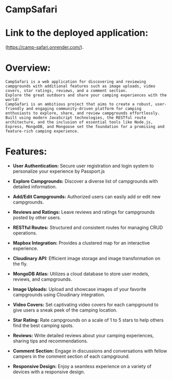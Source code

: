 # CampSafari

# Link to the deployed application:
 (https://camp-safari.onrender.com/).


# Overview:
    CampSafari is a web application for discovering and reviewing campgrounds with additional features such as image uploads, video covers, star ratings, reviews, and a comment section.
    Explore the great outdoors and share your camping experiences with the world!
    CampSafari is an ambitious project that aims to create a robust, user-friendly and engaging community-driven platform for camping enthusiasts to explore, share, and review campgrounds effortlessly.
    Built using modern JavaScript technologies, the RESTful route architecture, and the inclusion of essential tools like Node.js, Express, MongoDB, and Mongoose set the foundation for a promising and feature-rich camping experience.

# Features:
    
- **User Authentication:** Secure user registration and login system to personalize your experience by Passport.js
  
- **Explore Campgrounds:** Discover a diverse list of campgrounds with detailed information.
  
- **Add/Edit Campgrounds:** Authorized users can easily add or edit new campgrounds.
  
- **Reviews and Ratings:** Leave reviews and ratings for campgrounds posted by other users.
  
- **RESTful Routes:** Structured and consistent routes for managing CRUD operations.
  
- **Mapbox Integration:** Provides a clustered map for an interactive experience.
  
- **Cloudinary API:** Efficient image storage and image transformation on the fly.
  
- **MongoDB Atlas:** Utilizes a cloud database to store user models, reviews, and campgrounds.
  
- **Image Uploads:** Upload and showcase images of your favorite campgrounds using Cloudinary integration.

- **Video Covers:** Set captivating video covers for each campground to give users a sneak peek of the camping location.

- **Star Rating:** Rate campgrounds on a scale of 1 to 5 stars to help others find the best camping spots.

- **Reviews:** Write detailed reviews about your camping experiences, sharing tips and recommendations.

- **Comment Section:** Engage in discussions and conversations with fellow campers in the comment section of each campground.
  
- **Responsive Design:** Enjoy a seamless experience on a variety of devices with a responsive design.

    
